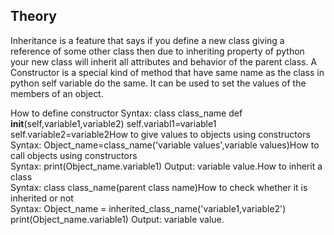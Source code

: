 ## Theory

Inheritance is a feature that says if you define a new class giving a reference of some other class then due to inheriting property of python your new class will inherit all attributes and behavior of the parent class.
A Constructor is a special kind of method that have same name as the class in python self variable do the same. It can be used to set the values of the members of an object.

How to define constructor
Syntax:
class class_name
def __init__(self,variable1,variable2)
self.variabl1=variable1
self.variable2=variable2How to give values to objects using constructors
<br>
Syntax:
Object_name=class_name('variable values',variable values)How to call objects using constructors
<br>
Syntax:
print(Object_name.variable1)
Output: variable value.How to inherit a class
<br>
Syntax:
class class_name(parent class name)How to check whether it is inherited or not
<br>
Syntax:
Object_name = inherited_class_name('variable1,variable2')
print(Object_name.variable1)
Output: variable value.
